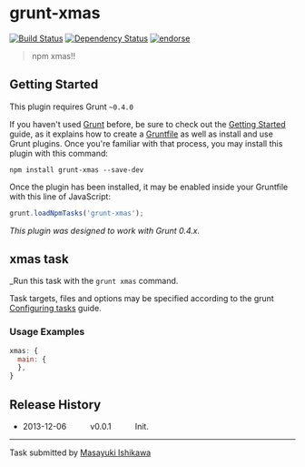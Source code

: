 # grunt-xmas
[![Build Status](https://travis-ci.org/ishikawam/grunt-xmas.png?branch=master)](https://travis-ci.org/ishikawam/grunt-xmas)
[![Dependency Status](https://gemnasium.com/ishikawam/grunt-xmas.png)](https://gemnasium.com/ishikawam/grunt-xmas)
[![endorse](https://api.coderwall.com/m_ishikawa/endorsecount.png)](https://coderwall.com/m_ishikawa)

> npm xmas!!

## Getting Started
This plugin requires Grunt `~0.4.0`

If you haven't used [Grunt](http://gruntjs.com/) before, be sure to check out the [Getting Started](http://gruntjs.com/getting-started) guide, as it explains how to create a [Gruntfile](http://gruntjs.com/sample-gruntfile) as well as install and use Grunt plugins. Once you're familiar with that process, you may install this plugin with this command:

```shell
npm install grunt-xmas --save-dev
```

Once the plugin has been installed, it may be enabled inside your Gruntfile with this line of JavaScript:

```js
grunt.loadNpmTasks('grunt-xmas');
```

*This plugin was designed to work with Grunt 0.4.x.*


## xmas task
_Run this task with the `grunt xmas` command.

Task targets, files and options may be specified according to the grunt [Configuring tasks](http://gruntjs.com/configuring-tasks) guide.


### Usage Examples

```js
xmas: {
  main: {
  },
}
```


## Release History

 * 2013-12-06   v0.0.1   Init.

---

Task submitted by [Masayuki Ishikawa](https://github.com/ishikawam)

